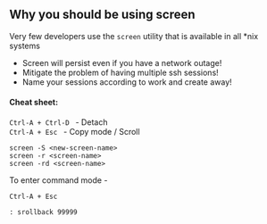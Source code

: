 ## Why you should be using screen

Very few developers use the ```screen``` utility that is available in all *nix systems

- Screen will persist even if you have a network outage!
- Mitigate the problem of having multiple ssh sessions!
- Name your sessions according to work and create away!

#### Cheat sheet:

```Ctrl-A + Ctrl-D ``` - Detach  
```Ctrl-A + Esc ``` - Copy mode / Scroll 

```
screen -S <new-screen-name>  
screen -r <screen-name>  
screen -rd <screen-name>  
```

To enter command mode -
```
Ctrl-A + Esc 

: srollback 99999
```

